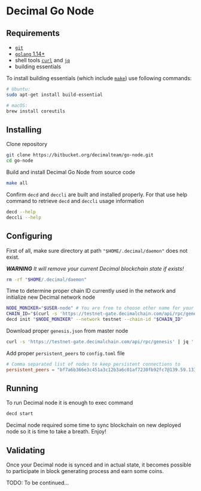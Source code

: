 # Decimal Go Node

## Requirements

- [`git`](https://git-scm.com/book/en/v2/Getting-Started-Installing-Git)
- [`golang` 1.14+](https://golang.org/doc/install)
- shell tools [`curl`](https://curl.haxx.se/download.html) and [`jq`](https://stedolan.github.io/jq/download/)
- building essentials

To install building essentials (which include [`make`](https://www.gnu.org/software/make/)) use following commands:

```bash
# Ubuntu:
sudo apt-get install build-essential

# macOS:
brew install coreutils
```

## Installing

Clone repository

```bash
git clone https://bitbucket.org/decimalteam/go-node.git
cd go-node
```

Build and install Decimal Go Node from source code

```bash
make all
```

Confirm `decd` and `deccli` are built and installed properly. For that use help command to retrieve `decd` and `deccli` usage information

```bash
decd --help
deccli --help
```

## Configuring

First of all, make sure directory at path `"$HOME/.decimal/daemon"` does not exist.

***WARNING*** *It will remove your current Decimal blockchain state if exists!*

```bash
rm -rf "$HOME/.decimal/daemon"
```

Time to determine proper chain ID currently used in the network and initialize new Decimal network node

```bash
NODE_MONIKER="$USER-node" # You are free to choose other name for your node
CHAIN_ID="$(curl -s 'https://testnet-gate.decimalchain.com/api/rpc/genesis/chain')"
decd init "$NODE_MONIKER" --network testnet --chain-id "$CHAIN_ID"
```

Download proper `genesis.json` from master node

```bash
curl -s 'https://testnet-gate.decimalchain.com/api/rpc/genesis' | jq '.result.genesis' > "$HOME/.decimal/daemon/config/genesis.json"
```

Add proper `persistent_peers` to `config.toml` file

```toml
# Comma separated list of nodes to keep persistent connections to
persistent_peers = "bf7a6b366e3c451a3c12b3a6c01af7230fb92fc7@139.59.133.148:26656"
```

## Running

To run Decimal node it is enough to exec command

```bash
decd start
```

Decimal node required some time to sync blockchain on new deployed node so it is time to take a breath. Enjoy!

## Validating

Once your Decimal node is synced and in actual state, it becomes possible to participate in block generating process and earn some coins.

TODO: To be continued...
